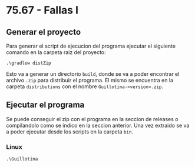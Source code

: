 # 75.67 - Fallas I

## Generar el proyecto

Para generar el script de ejecucion del programa ejecutar el siguiente comando en la carpeta raiz del proyecto:
```shell
.\gradlew distZip
```
Esto va a generar un directorio `build`, donde se va a poder encontrar el archivo `.zip` para distribuir el programa. El mismo se encuentra en la carpeta `distributions` con el nombre `Guillotina-<version>.zip`.

## Ejecutar el programa

Se puede conseguir el zip con el programa en la seccion de releases o compilandolo como se indico en la seccion anterior. Una vez extraido se va a poder ejecutar desde los scripts en la carpeta `bin`.

### Linux

```shell
.\Guillotina
```
